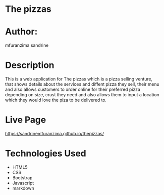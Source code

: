 # The pizzas
# Author:
mfuranzima sandrine

# Description
This is a web application for The pizzas which is a pizza selling venture, that shows details about the services and diffent pizza they sell, their menu and also allows customers to order online for their preferred pizza depending on size, crust they need and also allows them to input a location which they would love the piza to be delivered to.



# Live Page
https://sandrinemfuranzima.github.io/thepizzas/


# Technologies Used
* HTML5
* CSS
* Bootstrap
* Javascript
* markdown
  
